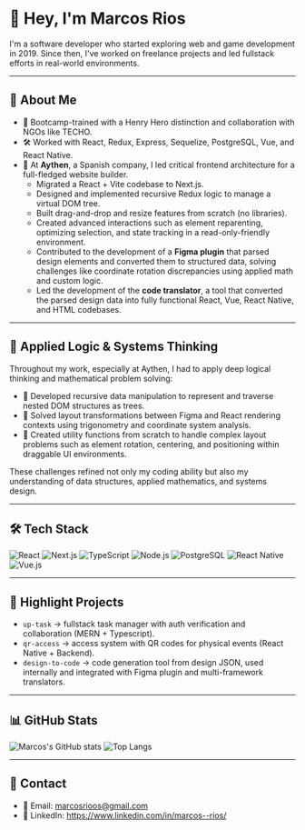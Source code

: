 # 👋 Hey, I'm Marcos Rios

I'm a software developer who started exploring web and game development in 2019. Since then, I've worked on freelance projects and led fullstack efforts in real-world environments.

---

## 🚀 About Me

- 🧠 Bootcamp-trained with a Henry Hero distinction and collaboration with NGOs like TECHO.
- 🛠️ Worked with React, Redux, Express, Sequelize, PostgreSQL, Vue, and React Native.
- 💪 At **Aythen**, a Spanish company, I led critical frontend architecture for a full-fledged website builder. 
    - Migrated a React + Vite codebase to Next.js.
    - Designed and implemented recursive Redux logic to manage a virtual DOM tree.
    - Built drag-and-drop and resize features from scratch (no libraries).
    - Created advanced interactions such as element reparenting, optimizing selection, and state tracking in a read-only-friendly environment.
    - Contributed to the development of a **Figma plugin** that parsed design elements and converted them to structured data, solving challenges like coordinate rotation discrepancies using applied math and custom logic.
    - Led the development of the **code translator**, a tool that converted the parsed design data into fully functional React, Vue, React Native, and HTML codebases.

---

## 🧠 Applied Logic & Systems Thinking

Throughout my work, especially at Aythen, I had to apply deep logical thinking and mathematical problem solving:

- 🧮 Developed recursive data manipulation to represent and traverse nested DOM structures as trees.
- 📐 Solved layout transformations between Figma and React rendering contexts using trigonometry and coordinate system analysis.
- 🧰 Created utility functions from scratch to handle complex layout problems such as element rotation, centering, and positioning within draggable UI environments.

These challenges refined not only my coding ability but also my understanding of data structures, applied mathematics, and systems design.

---

## 🛠️ Tech Stack

![React](https://img.shields.io/badge/-React-61DAFB?logo=react)
![Next.js](https://img.shields.io/badge/-Next.js-000?logo=next.js)
![TypeScript](https://img.shields.io/badge/-TypeScript-3178C6?logo=typescript)
![Node.js](https://img.shields.io/badge/-Node.js-339933?logo=node.js)
![PostgreSQL](https://img.shields.io/badge/-PostgreSQL-336791?logo=postgresql)
![React Native](https://img.shields.io/badge/-React%20Native-20232A?logo=react)
![Vue.js](https://img.shields.io/badge/-Vue.js-4FC08D?logo=vue.js)

---

## 🌟 Highlight Projects

- `up-task` → fullstack task manager with auth verification and collaboration (MERN + Typescript).
- `qr-access` → access system with QR codes for physical events (React Native + Backend).
- `design-to-code` → code generation tool from design JSON, used internally and integrated with Figma plugin and multi-framework translators.

---

## 📊 GitHub Stats

![Marcos's GitHub stats](https://github-readme-stats.vercel.app/api?username=marcosrios&show_icons=true&theme=tokyonight)
![Top Langs](https://github-readme-stats.vercel.app/api/top-langs/?username=marcosrios&layout=compact&theme=tokyonight)

---

## 📢 Contact

- 📧 Email: marcosrioos@gmail.com
- 🚀 LinkedIn: https://www.linkedin.com/in/marcos--rios/
